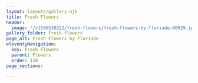 ```yaml
---
layout: layouts/gallery.njk
title: Fresh Flowers
header:
  image: "/v1596539322/fresh-flowers/fresh-flowers-by-floriade-00029.jpg"
gallery_folder: fresh-flowers
page_alt: Fresh Flowers by Floriade
eleventyNavigation:
  key: Fresh Flowers
  parent: Flowers
  order: 110
page_sections:

---
```

